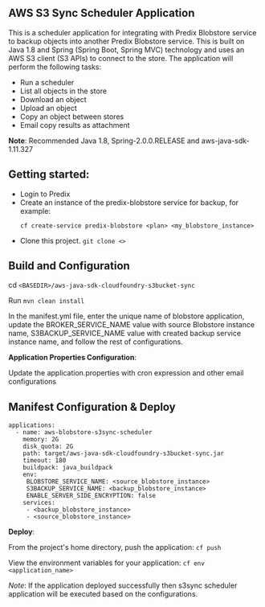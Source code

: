 ## AWS S3 Sync Scheduler Application

This is a scheduler application for integrating with Predix Blobstore service to backup objects into another Predix Blobstore service. This is built on Java 1.8 and Spring (Spring Boot, Spring MVC) technology and uses an AWS S3 client (S3 APIs) to connect to the store. The application will perform the following tasks:

- Run a scheduler
- List all objects in the store
- Download an object
- Upload an object
- Copy an object between stores
- Email copy results as attachment

**Note**: Recommended Java 1.8, Spring-2.0.0.RELEASE and aws-java-sdk-1.11.327

## Getting started:

-	Login to Predix
-	Create an instance of the predix-blobstore service for backup, for example: <p>
  `cf create-service predix-blobstore <plan> <my_blobstore_instance>`
-	Clone this project.
  `git clone <>`

## Build and Configuration
cd `<BASEDIR>/aws-java-sdk-cloudfoundry-s3bucket-sync` <p>
Run `mvn clean install`

In the manifest.yml file, enter the unique name of blobstore application, update the BROKER_SERVICE_NAME value with source Blobstore instance name, S3BACKUP_SERVICE_NAME value with created backup service instance name, and follow the rest of configurations.

**Application Properties Configuration**:

Update the application.properties with cron expression and other email configurations

## Manifest Configuration & Deploy
```
applications:
  - name: aws-blobstore-s3sync-scheduler
    memory: 2G
    disk_quota: 2G
    path: target/aws-java-sdk-cloudfoundry-s3bucket-sync.jar
    timeout: 180
    buildpack: java_buildpack
    env:
     BLOBSTORE_SERVICE_NAME: <source_blobstore_instance>
     S3BACKUP_SERVICE_NAME: <backup_blobstore_instance>
     ENABLE_SERVER_SIDE_ENCRYPTION: false
    services:
     - <backup_blobstore_instance>
     - <source_blobstore_instance>
```

**Deploy**:

From the project's home directory, push the application: `cf push` <p>
View the environment variables for your application: `cf env <application_name>`

*Note*: If the application deployed successfully then s3sync scheduler application will be executed based on the configurations.
